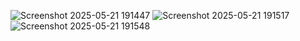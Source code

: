 ![Screenshot 2025-05-21 191447](https://github.com/user-attachments/assets/8e6d53b8-2ccc-4141-a6ce-62e46856a1d7)
![Screenshot 2025-05-21 191517](https://github.com/user-attachments/assets/1f73a3b2-bef2-4946-b362-9ab7a43f2651)
![Screenshot 2025-05-21 191548](https://github.com/user-attachments/assets/e6d653c3-017d-46b0-b024-3b3b738abfc9)
